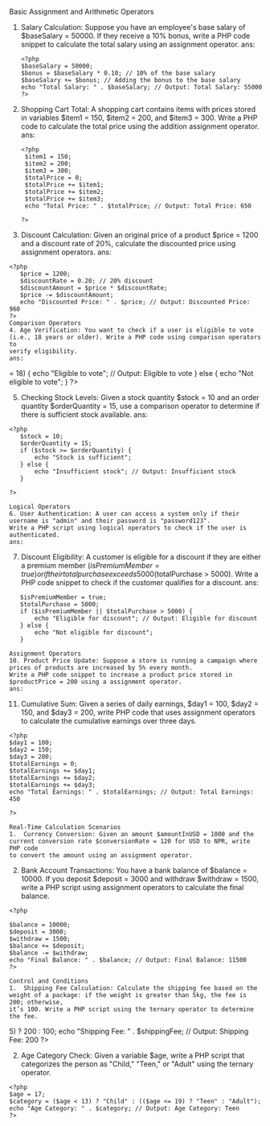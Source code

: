 Basic Assignment and Arithmetic Operators
1. Salary Calculation: Suppose you have an employee's base salary of $baseSalary = 50000. If they receive a 10% bonus, 
write a PHP code snippet to calculate the total salary using an assignment operator.
   ans:
    ```
   <?php
    $baseSalary = 50000;
    $bonus = $baseSalary * 0.10; // 10% of the base salary
    $baseSalary += $bonus; // Adding the bonus to the base salary
    echo "Total Salary: " . $baseSalary; // Output: Total Salary: 55000
   ?>

2. Shopping Cart Total: A shopping cart contains items with prices stored in variables $item1 = 150, $item2 = 200, and $item3 = 300. 
Write a PHP code to calculate the total price using the addition assignment operator.
   ans:

   ```
   <?php 
    $item1 = 150;
    $item2 = 200;
    $item3 = 300;
    $totalPrice = 0;
    $totalPrice += $item1;
    $totalPrice += $item2;
    $totalPrice += $item3;
    echo "Total Price: " . $totalPrice; // Output: Total Price: 650

   ?>
   
3. Discount Calculation: Given an original price of a product $price = 1200 and a discount rate of 20%, calculate the discounted price using 
assignment operators.
ans:
 ```
<?php
    $price = 1200;
    $discountRate = 0.20; // 20% discount
    $discountAmount = $price * $discountRate;
    $price -= $discountAmount;
    echo "Discounted Price: " . $price; // Output: Discounted Price: 960
?>
Comparison Operators
4. Age Verification: You want to check if a user is eligible to vote (i.e., 18 years or older). Write a PHP code using comparison operators to 
verify eligibility.
ans:
 ```
<?php
    $age = 20;
    if ($age >= 18) {
        echo "Eligible to vote"; // Output: Eligible to vote
    } else {
        echo "Not eligible to vote";
    }
 ?>
   
5. Checking Stock Levels: Given a stock quantity $stock = 10 and an order quantity $orderQuantity = 15, use a comparison operator to determine 
if there is sufficient stock available.
ans:
 ```
<?php
    $stock = 10;
    $orderQuantity = 15;
    if ($stock >= $orderQuantity) {
        echo "Stock is sufficient";
    } else {
        echo "Insufficient stock"; // Output: Insufficient stock
    }

 ?>

Logical Operators
6. User Authentication: A user can access a system only if their username is "admin" and their password is "password123". 
Write a PHP script using logical operators to check if the user is authenticated.
ans:
 ```
<?php 
    $username = "admin";
    $password = "password123";
    if ($username === "admin" && $password === "password123") {
        echo "Access granted"; // Output: Access granted
    } else {
        echo "Access denied";
    }
?>

   
7. Discount Eligibility: A customer is eligible for a discount if they are either a premium member ($isPremiumMember = true) or if their total 
purchase exceeds 5000 ($totalPurchase > 5000). Write a PHP code snippet to check if the customer qualifies for a discount.
ans:
 ```
    $isPremiumMember = true;
    $totalPurchase = 5000;
    if ($isPremiumMember || $totalPurchase > 5000) {
        echo "Eligible for discount"; // Output: Eligible for discount
    } else {
        echo "Not eligible for discount";
    }

 Assignment Operators
10. Product Price Update: Suppose a store is running a campaign where prices of products are increased by 5% every month. 
Write a PHP code snippet to increase a product price stored in $productPrice = 200 using a assignment operator.
ans:
 ```
<?php
$productPrice = 200;
$productPrice += $productPrice * 0.05; // Increasing by 5%
echo "Updated Product Price: " . $productPrice; // Output: Updated Product Price: 210

 ?>
    
11. Cumulative Sum: Given a series of daily earnings, $day1 = 100, $day2 = 150, and $day3 = 200, write PHP code that uses assignment operators 
to calculate the cumulative earnings over three days.

 ```
<?php 
$day1 = 100;
$day2 = 150;
$day3 = 200;
$totalEarnings = 0;
$totalEarnings += $day1;
$totalEarnings += $day2;
$totalEarnings += $day3;
echo "Total Earnings: " . $totalEarnings; // Output: Total Earnings: 450

?>

Real-Time Calculation Scenarios
1.  Currency Conversion: Given an amount $amountInUSD = 1000 and the current conversion rate $conversionRate = 120 for USD to NPR, write PHP code 
to convert the amount using an assignment operator.
 ```
<?php
$amountInUSD = 1000;
$conversionRate = 120;
$amountInNPR = $amountInUSD * $conversionRate;
echo "Amount in NPR: " . $amountInNPR; // Output: Amount in NPR: 120000

 ?>
   
2.  Bank Account Transactions: You have a bank balance of $balance = 10000. If you deposit $deposit = 3000 and withdraw $withdraw = 1500, 
write a PHP script using assignment operators to calculate the final balance.
 ```
<?php

$balance = 10000;
$deposit = 3000;
$withdraw = 1500;
$balance += $deposit;
$balance -= $withdraw;
echo "Final Balance: " . $balance; // Output: Final Balance: 11500
 ?>

Control and Conditions
1.  Shipping Fee Calculation: Calculate the shipping fee based on the weight of a package: if the weight is greater than 5kg, the fee is 200; otherwise, 
it’s 100. Write a PHP script using the ternary operator to determine the fee.
 ```
<?php
$weight = 6; // in kg
$shippingFee = ($weight > 5) ? 200 : 100;
echo "Shipping Fee: " . $shippingFee; // Output: Shipping Fee: 200
 ?>
   
2.  Age Category Check: Given a variable $age, write a PHP script that categorizes the person as "Child," "Teen," or "Adult" using the ternary operator.
 ```
<?php
$age = 17;
$category = ($age < 13) ? "Child" : (($age <= 19) ? "Teen" : "Adult");
echo "Age Category: " . $category; // Output: Age Category: Teen
?>
